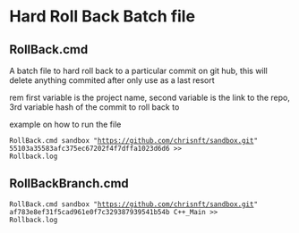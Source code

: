 <h1>Hard Roll Back Batch file</h1>
<h2>RollBack.cmd</h2>

A batch file to hard roll back to a particular commit on git hub, this will delete anything commited after only use as a last resort

rem first variable is the project name, second variable is the link to the repo, 3rd variable hash of the commit to roll back to

example on how to run the file

<code>RollBack.cmd sandbox "https://github.com/chrisnft/sandbox.git" 55103a35583afc375ec67202f4f7dffa1023d6d6 >> Rollback.log</code>

<h2>RollBackBranch.cmd</h2>

<code>RollBack.cmd sandbox "https://github.com/chrisnft/sandbox.git" af783e8ef31f5cad961e0f7c329387939541b54b C++_Main >> Rollback.log</code>
